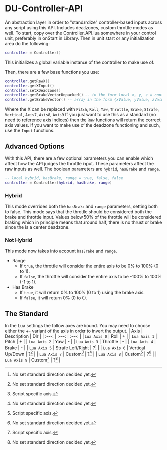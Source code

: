 # DU-Controller-API
An abstraction layer in order to "standardize" controller-based inputs across any script using this API. Includes deadzones, custom throttle modes as well.
To start, copy over the Controller_API.lua somewhere in your control unit, preferably in onStart in Library.
Then in unit start or any initialization area do the following:
```lua
controller = Controller()
```
This initializes a global variable instance of the controller to make use of.

Then, there are a few base functions you use:
```lua
controller.getRawX()
controller.getXInput()
controller.setXDeadzone()
controller.getBrakeVectorUnpacked() -- in the form local x, y, z = controller.getBrakeVectorUnpacked()
controller.getBrakeVector() -- array in the form {xValue, yValue, zValue}
```
Where the X can be replaced with `Pitch`, `Roll`, `Yaw`, `Throttle`, `Brake`, `Strafe`, `Vertical`, `Axis7`, `Axis8`, `Axis9`
If you just want to use this as a standard (no need to reference axis indices) then the `Raw` functions will return the correct axis values.
If you want to make use of the deadzone functioning and such, use the `Input` functions.

## Advanced Options
With this API, there are a few optional parameters you can enable which affect how the API judges the throttle input.
These parameters affect the raw inputs as well.
The boolean parameters are `hybrid`, `hasBrake` and `range`. 
```lua
-- local hybrid, hasBrake, range = true, false, false
controller = Controller(hybrid, hasBrake, range)
```
### Hybrid
This mode overrides both the `hasBrake` and `range` parameters, setting both to false.
This mode says that the throttle should be considered both the brake and throttle input. Values below 50% of the throttle will be considered braking which in principle means that around half, there is no thrust or brake since the is a center deadzone.
### Not Hybrid
This mode now takes into account `hasBrake` and `range`.
- Range
  - If `true`, the throttle will consider the entire axis to be 0% to 100% (0 to 1).
  - If `false`, the throttle will consider the entire axis to be -100% to 100% (-1 to 1).
- Has Brake
  - If `true`, it will return 0% to 100% (0 to 1) using the brake axis.
  - If `false`, it will return 0% (0 to 0).

## The Standard
In the Lua settings the follow axes are bound. You may need to choose either the +- variant of the axis in order to invert the output.
| Axis | Description | Dir |
| :---: | :---: | :---: |
| `Lua Axis 0` | Roll | + |
| `Lua Axis 1` | Pitch | + |
| `Lua Axis 2` | Yaw | - |
| `Lua Axis 3` | Throttle | - |
| `Lua Axis 4` | Brake | - |
| `Lua Axis 5` | Strafe Left/Right | ?[^1] |
| `Lua Axis 6` | Vertical Up/Down | ?[^1] |
| `Lua Axis 7` | Custom[^2] | ?[^1] |
| `Lua Axis 8` | Custom[^2] | ?[^1] |
| `Lua Axis 9` | Custom[^2] | ?[^1] |
[^1]: No set standard direction decided yet.
[^2]: Script specific axis.
